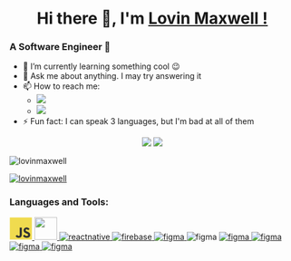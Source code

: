 <!--
**lovinmaxwell/lovinmaxwell** is a ✨ _special_ ✨ repository because its `README.md` (this file) appears on your GitHub profile.

Here are some ideas to get you started:

- 🔭 I’m currently working on ...
- 🌱 I’m currently learning ...
- 👯 I’m looking to collaborate on ...
- 🤔 I’m looking for help with ...
- 💬 Ask me about ...
- 📫 How to reach me: ...
- 😄 Pronouns: ...
- ⚡ Fun fact: ...
-->


<h1 align="center">
<a href="https://www.linkedin.com/in/carolgv/">  </a>Hi there 👋,
 I'm <a href="https://www.linkedin.com/in/lovin-j-maxwell/" target="_blank"> Lovin Maxwell !</a>
</h1>

<h3 align="left">
A Software Engineer 🚀
</h3>

- 🌱 I’m currently learning something cool 😉
- 💬 Ask me about anything. I may try answering it
- 📫 How to reach me:
   - <a title="Twitter" href="https://twitter.com/lovin_maxwell">
       <img src="https://img.shields.io/badge/twitter-lovin_maxwell-blue?style=flat-square&color=7A7574&labelColor=0078D7">
     </a>
   - <a title="LinkedIn" href="https://www.linkedin.com/in/lovin-j-maxwell/">
       <img src="https://img.shields.io/badge/linkedin-lovinmaxwell-blue?style=flat-square&color=7A7574&labelColor=272CBF">
     </a>
- ⚡ Fun fact: I can speak 3 languages, but I'm bad at all of them

<div align="center">
   <img width="40%" src="https://github-readme-stats.vercel.app/api/top-langs/?username=lovinmaxwell&theme=dark&layout=compact" /> <img width="48%" src="https://github-readme-stats.vercel.app/api?username=lovinmaxwell&show_icons=true&theme=dark" />
</div>


<p align="left"> <img src="https://komarev.com/ghpvc/?username=lovinmaxwell&label=Profile%20views&color=0e75b6&style=flat" alt="lovinmaxwell" /> </p>

<p align="left"> <a href="https://github.com/ryo-ma/github-profile-trophy"><img src="https://github-profile-trophy.vercel.app/?username=lovinmaxwell" alt="lovinmaxwell" /></a> </p>


<h3 align="left">Languages and Tools:</h3>
<p align="left">
<a href="https://developer.mozilla.org/en-US/docs/Web/JavaScript" target="_blank" rel="noreferrer"> <img src="https://raw.githubusercontent.com/devicons/devicon/master/icons/javascript/javascript-original.svg" alt="javascript" width="40" height="40"/>
<a href="https://www.typescriptlang.org/" target="_blank" rel="noreferrer"> <img src="https://www.vectorlogo.zone/logos/typescriptlang/typescriptlang-icon.svg"  width="40" height="40"/> 
<a href="https://reactnative.dev/" target="_blank" rel="noreferrer"> <img src="https://reactnative.dev/img/header_logo.svg" alt="reactnative" width="40" height="40"/> 
<a href="https://firebase.google.com/" target="_blank" rel="noreferrer"> <img src="https://www.vectorlogo.zone/logos/firebase/firebase-icon.svg" alt="firebase" width="40" height="40"/>
<a href="https://flutter.dev/" target="_blank" rel="noreferrer"> <img src="https://www.vectorlogo.zone/logos/flutterio/flutterio-icon.svg" alt="figma" width="40" height="40"/> 
<a                               target="_blank" rel="noreferrer"> <img src="https://www.vectorlogo.zone/logos/opensource/opensource-icon.svg" alt="figma" width="40" height="40"/> 
<a href="https://laravel.com/" target="_blank" rel="noreferrer"> <img src="https://www.vectorlogo.zone/logos/laravel/laravel-icon.svg" alt="figma" width="40" height="40"/> 
<a href="https://dart.dev/" target="_blank" rel="noreferrer"> <img src="https://www.vectorlogo.zone/logos/dartlang/dartlang-icon.svg" alt="figma" width="40" height="40"/> 
<a href="https://angular.io/" target="_blank" rel="noreferrer"> <img src="https://www.vectorlogo.zone/logos/angular/angular-icon.svg" alt="figma" width="40" height="40"/> 
<a href="https://aws.amazon.com//" target="_blank" rel="noreferrer"> <img src="https://www.vectorlogo.zone/logos/amazon_aws/amazon_aws-icon.svg" alt="figma" width="40" height="40"/> 
 </p>
